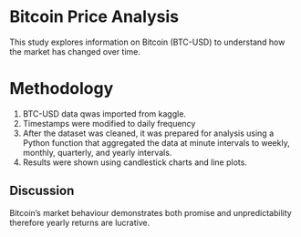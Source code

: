 # Bitcoin Price Analysis  
 
This study explores information on Bitcoin (BTC-USD) to understand how the market has changed over time.  

 



#  Methodology  
1. BTC-USD data qwas imported from kaggle.
2. Timestamps were modified to daily frequency
3. After the dataset was cleaned, it was prepared for analysis using a Python function that aggregated the data at minute intervals to weekly, monthly, quarterly, and yearly intervals.  
4. Results were shown using candlestick charts and line plots.





## Discussion  
Bitcoin’s market behaviour demonstrates both promise and unpredictability therefore yearly returns are lucrative.
